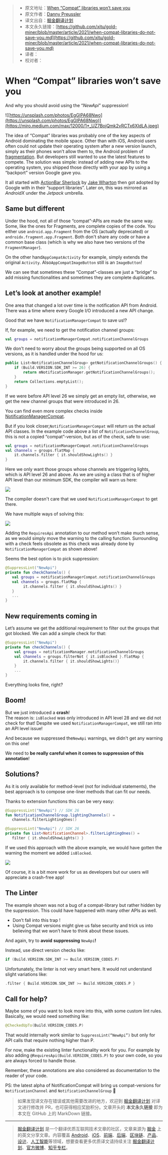 > * 原文地址：[When “Compat” libraries won’t save you](https://proandroiddev.com/when-compat-libraries-do-not-save-you-dc55f16b4160)
> * 原文作者：[Danny Preussler](https://dpreussler.medium.com)
> * 译文出自：[掘金翻译计划](https://github.com/xitu/gold-miner)
> * 本文永久链接：[https://github.com/xitu/gold-miner/blob/master/article/2021/when-compat-libraries-do-not-save-you.md](https://github.com/xitu/gold-miner/blob/master/article/2021/when-compat-libraries-do-not-save-you.md)
> * 译者：
> * 校对者：

# When “Compat” libraries won’t save you

And why you should avoid using the “*NewApi*” suppression!

![[https://unsplash.com/photos/EgGIPA68Nwo](https://unsplash.com/photos/EgGIPA68Nwo)](https://miro.medium.com/max/12000/1*_UZ7BojQmk2vRCTx6XIdLA.jpeg)

The idea of “Compat” libraries was probably one of the key aspects of Android dominating the mobile space. Other than with iOS, Android users often could not update their operating system after a new version launch, simply as their phones won’t allow them to, the Android problem of [fragmentation](https://www.androidauthority.com/android-fragmentation-linux-kernel-1057450/). But developers still wanted to use the latest features to compete. The solution was simple: instead of adding new APIs to the operating system, you shipped those directly with your app by using a “backport” version Google gave you.

It all started with [ActionBar Sherlock](https://github.com/JakeWharton/ActionBarSherlock) by [Jake Wharton](https://medium.com/u/8ddd94878165) then got adopted by Google with in their “support libraries”. Later on, this was mirrored as *AndroidX* under the *Jetpack* umbrella.

## Same but different

Under the hood, not all of those “compat”-APIs are made the same way. Some, like the ones for Fragments, are complete copies of the code. You either use `android.app.Fragment` from the OS (actually deprecated) or `androidx.fragment.app.Fragment`. Both don't share any code or have a common base class (which is why we also have two versions of the `FragmentManager`).

On the other hand`AppCompatActivity` for example, simply extends the original `Activity`. Also`AppCompatImageButton` still is an `ImageButton`!

We can see that sometimes these “Compat”-classes are just a “bridge” to add missing functionalities and sometimes they are complete duplicates.

## Let’s look at another example!

One area that changed a lot over time is the notification API from Android. There was a time where every Google I/O introduced a new API change.

Good that we have `NotificationManagerCompat` to save us!?

If, for example, we need to get the notification channel groups:

```kotlin
val groups = notificationManagerCompat.notificationChannelGroups
```

We don't need to worry about the groups being supported on all OS versions, as it is handled under the hood for us:

```kotlin
public List<NotificationChannelGroup> getNotificationChannelGroups() {
    if (Build.VERSION.SDK_INT >= 26) {
        return mNotificationManager.getNotificationChannelGroups();
    }
    return Collections.emptyList();
}
```

If we were before API level 26 we simply get an empty list, otherwise, we get the new channel groups that were introduced in 26.

You can find even more complex checks inside [NotificationManagerCompat](https://github.com/androidx/androidx/blob/androidx-main/core/core/src/main/java/androidx/core/app/NotificationManagerCompat.java#L230).

But if you look closer,`NotificationManagerCompat` will return us the actual API classes. In the example code above a list of `NotificationChannelGroup`, this is not a copied “compat”-version, but as of the check, safe to use:

```kotlin
val groups = notificationManagerCompat.notificationChannelGroups
val channels = groups.flatMap {
    it.channels.filter { it.shouldShowLights() }
}
```

Here we only want those groups whose channels are triggering lights, which is API level 26 and above. As we are using a class that is of higher API level than our minimum SDK, the compiler will warn us here:

![](https://miro.medium.com/max/1692/1*WWdcZVLzzaXduUd1RT0vBg.png)

The compiler doesn't care that we used `NotificationManagerCompat` to get there.

We have multiple ways of solving this:

![](https://miro.medium.com/max/1816/1*L_wx_xAhVMYE0SVzE7_AJw.png)

Adding the `RequiresApi` annotation to our method won’t make much sense, as we would simply move the warning to the calling function. Surrounding with a check feels obsolete as this check was already done by `NotificationManagerCompat` as shown above!

Seems the best option is to pick suppression:

```kotlin
@SuppressLint("NewApi")
private fun checkChannels() {
   val groups = notificationManagerCompat.notificationChannelGroups
   val channels = groups.flatMap {
        it.channels.filter { it.shouldShowLights() }
   }
   ...
}
```

## New requirements coming in

Let’s assume we get the additional requirement to filter out the groups that got blocked. We can add a simple check for that:

```kotlin
@SuppressLint("NewApi")
private fun checkChannels() {
    val groups = notificationManager.notificationChannelGroups
    val channels = groups.filterNot { it.isBlocked }.flatMap {
        it.channels.filter { it.shouldShowLights()}
    }
    ...
}
```

Everything looks fine, right?

## Boom!

But we just introduced a **crash**!  
The reason is: `isBlocked` was only introduced in API level 28 and we did not check for that! Despite we used `NotificationManagerCompat`, we still ran into an API level issue!

And because we suppressed the`NewApi` warnings, we didn't get any warning on this one!

We need to **be really careful when it comes to suppression of this annotation**!

## Solutions?

As it is only available for method-level (not for individual statements), the best approach is to compose one-liner methods that can fit our needs.

Thanks to extension functions this can be very easy:

```kotlin
@SuppressLint("NewApi") // SDK 26
fun NotificationChannelGroup.lightingChannels() = 
   channels.filterLightingOnes()

@SuppressLint("NewApi") // SDK 26
private fun List<NotificationChannel>.filterLightingOnes() = 
   filter { it.shouldShowLights() }
```

If we used this approach with the above example, we would have gotten the warning the moment we added `isBlocked`.

![](https://miro.medium.com/max/3032/1*OpkxXOXSGueoW_TyJyXw3A.png)

Of course, it is a bit more work for us as developers but our users will appreciate a crash-free app!

## The Linter

The example shown was not a bug of a compat-library but rather hidden by the suppression. This could have happened with many other APIs as well.

* Don’t fall into this trap !  
* Using Compat versions might give us false security and trick us into believing that we won’t have to think about these issues.

And again, try to **avoid** **suppressing** `NewApi`**!**

Instead, use direct version checks like:

```kotlin
if (Build.VERSION.SDK_INT >= Build.VERSION_CODES.P)
```

Unfortunately, the linter is not very smart here. It would not understand slight variations like:

```kotlin
.filter { Build.VERSION.SDK_INT >= Build.VERSION_CODES.P }
```

## Call for help?

Maybe some of you want to look more into this, with some custom lint rules. Basically, we would need something like:

```kotlin
@CheckedUpTo(Build.VERSION_CODES.P)
```

That would internally work similar to `SuppressLint(“NewApi”)` but only for API calls that require nothing higher than P.

For now, make the existing linter functionality work for you. For example by also adding `@RequiresApi(Build.VERSION_CODES.P)` to your own code, so you are always forced to handle those.

Remember, these annotations are also considered as documentation to the reader of your code.

PS: the latest alpha of NotificationCompat will bring us compat-versions for `NotificationChannel` and `NotificationChannelGroup` 🥳

> 如果发现译文存在错误或其他需要改进的地方，欢迎到 [掘金翻译计划](https://github.com/xitu/gold-miner) 对译文进行修改并 PR，也可获得相应奖励积分。文章开头的 **本文永久链接** 即为本文在 GitHub 上的 MarkDown 链接。

---

> [掘金翻译计划](https://github.com/xitu/gold-miner) 是一个翻译优质互联网技术文章的社区，文章来源为 [掘金](https://juejin.im) 上的英文分享文章。内容覆盖 [Android](https://github.com/xitu/gold-miner#android)、[iOS](https://github.com/xitu/gold-miner#ios)、[前端](https://github.com/xitu/gold-miner#前端)、[后端](https://github.com/xitu/gold-miner#后端)、[区块链](https://github.com/xitu/gold-miner#区块链)、[产品](https://github.com/xitu/gold-miner#产品)、[设计](https://github.com/xitu/gold-miner#设计)、[人工智能](https://github.com/xitu/gold-miner#人工智能)等领域，想要查看更多优质译文请持续关注 [掘金翻译计划](https://github.com/xitu/gold-miner)、[官方微博](http://weibo.com/juejinfanyi)、[知乎专栏](https://zhuanlan.zhihu.com/juejinfanyi)。
